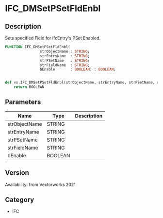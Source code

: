 # IFC_DMSetPSetFldEnbl

## Description
Sets specified Field for IfcEntry's PSet Enabled.

```pascal
FUNCTION IFC_DMSetPSetFldEnbl(
				strObjectName : STRING;
				strEntryName  : STRING;
				strPSetName   : STRING;
				strFieldName  : STRING;
				bEnable       : BOOLEAN) : BOOLEAN;
```

```python

def vs.IFC_DMSetPSetFldEnbl(strObjectName, strEntryName, strPSetName, strFieldName, bEnable):
    return BOOLEAN
```

## Parameters
|Name|Type|Description|
|---|---|---|
|strObjectName|STRING||
|strEntryName|STRING||
|strPSetName|STRING||
|strFieldName|STRING||
|bEnable|BOOLEAN||

## Version
Availability: from Vectorworks 2021
## Category
* IFC

